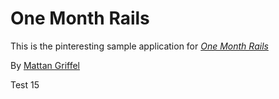 # One Month Rails 

This is the pinteresting sample application for [*One Month Rails*](http://onemonthrails.com)

By [Mattan Griffel](http://mattangriffel.com)

Test 15